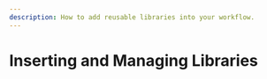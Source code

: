 ```yaml
---
description: How to add reusable libraries into your workflow.
---
```


# Inserting and Managing Libraries

